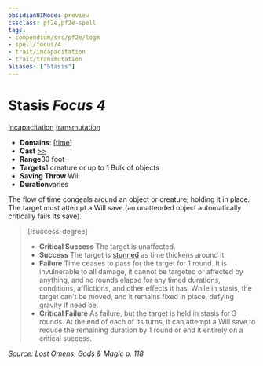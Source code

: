 ```yaml
---
obsidianUIMode: preview
cssclass: pf2e,pf2e-spell
tags:
- compendium/src/pf2e/logm
- spell/focus/4
- trait/incapacitation
- trait/transmutation
aliases: ["Stasis"]
---
```

# Stasis *Focus 4*   
[incapacitation](../../Rules/traits/incapacitation.md)  [transmutation](../../Rules/traits/transmutation.md)  

- **Domains**: [[time](../setting/domains.md#Time)]
- **Cast** [>>](../../Rules/core-rulebook/chapter-9-playing-the-game.md#Actions "Two-Action") 
- **Range**30 foot
- **Targets**1 creature or up to 1 Bulk of objects
- **Saving Throw** Will
- **Duration**varies

The flow of time congeals around an object or creature, holding it in place. The target must attempt a Will save (an unattended object automatically critically fails its save).

> [!success-degree] 
> - **Critical Success** The target is unaffected.
> - **Success** The target is [stunned](../../Rules/conditions.md#Stunned) as time thickens around it.
> - **Failure** Time ceases to pass for the target for 1 round. It is invulnerable to all damage, it cannot be targeted or affected by anything, and no rounds elapse for any timed durations, conditions, afflictions, and other effects it has. While in stasis, the target can't be moved, and it remains fixed in place, defying gravity if need be.
> - **Critical Failure** As failure, but the target is held in stasis for 3 rounds. At the end of each of its turns, it can attempt a Will save to reduce the remaining duration by 1 round or end it entirely on a critical success.

*Source: Lost Omens: Gods & Magic p. 118*